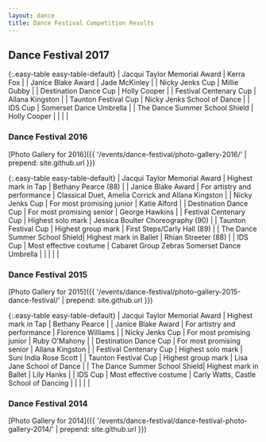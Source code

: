 ```yaml
---
layout: dance
title: Dance Festival Competition Results
---
```


## Dance Festival 2017

{:.easy-table easy-table-default}
| Jacqui Taylor Memorial Award      | Kerra Fox |
| Janice Blake Award 			    | Jade McKinley |
| Nicky Jenks Cup   			    | Millie Gubby |
| Destination Dance Cup 		    | Holly Cooper |
| Festival Centenary Cup 		    | Allana Kingston |
| Taunton Festival Cup   		    | Nicky Jenks School of Dance |
| IDS Cup				            | Somerset Dance Umbrella |
| The Dance Summer School Shield    | Holly Cooper |
| | |

### Dance Festival 2016

[Photo Gallery for 2016]({{ '/events/dance-festival/photo-gallery-2016/' | prepend: site.github.url }})

{:.easy-table easy-table-default}
| Jacqui Taylor Memorial Award  | Highest mark in Tap           | Bethany Pearce (88)           |
| Janice Blake Award            | For artistry and performance  | Classical Duet, Amelia Corrick and Allana Kingston |
| Nicky Jenks Cup               | For most promising junior     | Katie Alford                  |
| Destination Dance Cup         | For most promising senior     | George Hawkins                |
| Festival Centenary Cup        | Highest solo mark             | Jessica Boulter Choreography (90) |
| Taunton Festival Cup          | Highest group mark            | First Steps/Carly Hall (89)   |
| The Dance Summer School Shield| Highest mark in Ballet        | Rhian Streeter (88)           |
| IDS Cup                       | Most effective costume        | Cabaret Group Zebras Somerset Dance Umbrella |
| | | |

### Dance Festival 2015

[Photo Gallery for 2015]({{ '/events/dance-festival/photo-gallery-2015-dance-festival/' | prepend: site.github.url }})

{:.easy-table easy-table-default}
| Jacqui Taylor Memorial Award  | Highest mark in Tap           | Bethany Pearce                |
| Janice Blake Award            | For artistry and performance  | Florence Williams             |
| Nicky Jenks Cup               | For most promising junior     | Ruby O'Mahony                 |
| Destination Dance Cup         | For most promising senior     | Allana Kingston               |
| Festival Centenary Cup        | Highest solo mark             | Suni India Rose Scott         |
| Taunton Festival Cup          | Highest group mark            | Lisa Jane School of Dance     |
| The Dance Summer School Shield| Highest mark in Ballet        | Lily Hanks                    |
| IDS Cup                       | Most effective costume        | Carly Watts, Castle School of Dancing |
| | | |

### Dance Festival 2014

[Photo Gallery for 2014]({{ '/events/dance-festival/dance-festival-photo-gallery-2014/' | prepend: site.github.url }})